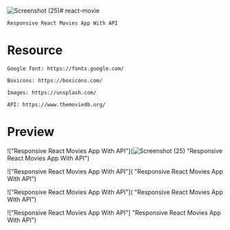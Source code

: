 ![Screenshot (25)](https://github.com/user-attachments/assets/79717fb1-214d-4c10-97bc-4fdbaa4ce52d)# react-movie

    Responsive React Movies App With API


# Resource

    Google font: https://fonts.google.com/

    Boxicons: https://boxicons.com/

    Images: https://unsplash.com/

    API: https://www.themoviedb.org/

# Preview

!["Responsive React Movies App With API"](![Screenshot (25)](https://github.com/user-attachments/assets/34377af7-98d5-4fe4-88e2-9d652f270c43)
 "Responsive React Movies App With API")

!["Responsive React Movies App With API"]( "Responsive React Movies App With API")

!["Responsive React Movies App With API"]( "Responsive React Movies App With API")

!["Responsive React Movies App With API"] "Responsive React Movies App With API")
